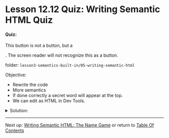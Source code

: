 # Lesson 12.12 Quiz: Writing Semantic HTML Quiz

#### Quiz:

This button is not a button, but a <div>. The screen reader will not recognize this as a button.

folder: `lesson3-semantics-built-in/05-writing-semantic-html`

Objective:
- Rewrite the code 
- More semantics
- If done correctly a secret word will appear at the top.
- We can edit as HTML in Dev Tools.

<details>
<summary>Solution:</summary>

The secret word is: "MARSUPIAL"

</details>

- - -
Next up: [Writing Semantic HTML: The Name Game](ND024_Part2_Lesson12_13.md) or return to [Table Of Contents](./ND024_TableOfContents.md)
